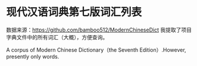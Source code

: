 # 现代汉语词典第七版词汇列表

数据来源：https://github.com/bamboo512/ModernChineseDict
我提取了项目字典文件中的所有词汇（大概），方便查询。


A corpus of Modern Chinese Dictionary（the Seventh Edition）.However, presently only words.
